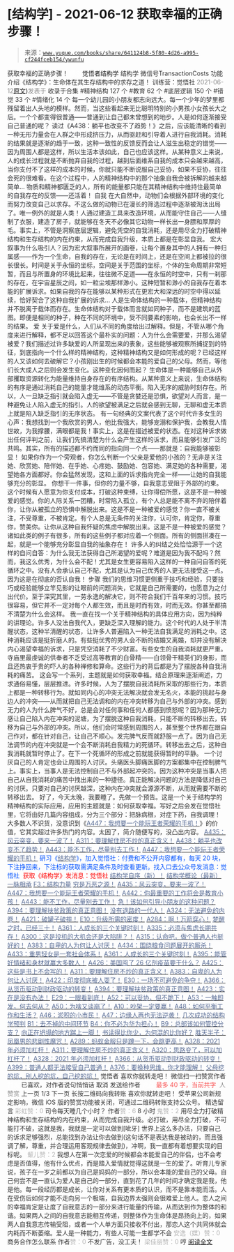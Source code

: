 # [结构学] - 2021-06-12 获取幸福的正确步骤！

> 来源：[`www.yuque.com/books/share/641124b8-5f80-4d26-a995-cf244fceb154/ywunfu`](https://www.yuque.com/books/share/641124b8-5f80-4d26-a995-cf244fceb154/ywunfu)

<ne-p id="520f42f3293818f927861ebbd5b15da4_p_0" data-lake-id="520f42f3293818f927861ebbd5b15da4_p_0"><ne-text id="ubecb5fed" style="color: rgb(51, 51, 51);">获取幸福的正确步骤！</ne-text></ne-p> <ne-p id="953e9e2f4f659b4bbed6fe1a467a0849" data-lake-id="953e9e2f4f659b4bbed6fe1a467a0849"><ne-text id="u0260748d" ne-fontsize="12" style="color: rgb(255, 255, 255);">原创</ne-text><ne-text id="u837af54c" ne-fontsize="14">觉悟者</ne-text><ne-text id="u741844b6" ne-fontsize="14">结构学</ne-text></ne-p> <ne-p id="f9870a5756a0b4e79e9fa1343b01d354" data-lake-id="f9870a5756a0b4e79e9fa1343b01d354"><ne-text id="u1d794e49" ne-fontsize="14" ne-bold="true" style="color: rgb(51, 51, 51);">结构学</ne-text></ne-p> <ne-p id="8a2ec0de29cf27af2c1427ae574ef5b2" data-lake-id="8a2ec0de29cf27af2c1427ae574ef5b2"><ne-text id="uf9d4c3a5" ne-fontsize="14" style="color: rgb(51, 51, 51);">微信号</ne-text><ne-text id="ue309c30c" ne-fontsize="14" style="color: rgb(51, 51, 51);">TransactionCosts</ne-text></ne-p> <ne-p id="a031b8499977fb54dc196af0dec2d4e8" data-lake-id="a031b8499977fb54dc196af0dec2d4e8"><ne-text id="u95a290a3" ne-fontsize="14" style="color: rgb(51, 51, 51);">功能介绍</ne-text><ne-text id="u8ad623b9" ne-fontsize="14" style="color: rgb(51, 51, 51);">《结构学》：生命体在其生存结构中的求存之道！ 训练营：觉悟社</ne-text></ne-p> <ne-p id="505a0fa94d67997ae5f74cb818de3704" data-lake-id="505a0fa94d67997ae5f74cb818de3704"><ne-text id="u032f3218" style="color: rgb(140, 140, 140);">2021-06-12</ne-text>[<ne-text id="uf275646c" ne-fontsize="14">原文</ne-text>](https://mp.weixin.qq.com/s?__biz=MzIzMDYwOTM0Mg==&mid=2247485825&idx=1&sn=1bca250b3b5e3eaaae2027b8c0841253&chksm=e8b19150dfc61846807d03d23204e31638b676e28b8eff9e5af9fc9a73d3c80d35f65f4d988a#rd))<ne-text id="ub27068dc" ne-fontsize="14" style="color: rgb(140, 140, 140);">发表于</ne-text></ne-p> <ne-p id="663a8ed7e5aae126208e4ea6f67dd709" data-lake-id="663a8ed7e5aae126208e4ea6f67dd709"><ne-text id="uaa73614e" style="color: rgb(51, 51, 51);">收录于合集</ne-text></ne-p> <ne-p id="d8ecea6ba50fdbff8abadf47d676221b" data-lake-id="d8ecea6ba50fdbff8abadf47d676221b"><ne-text id="u7dbfe858" style="color: rgb(51, 51, 51);">#精神结构 127 个</ne-text></ne-p> <ne-p id="ae2dbd7a170245532317736ef03239c9" data-lake-id="ae2dbd7a170245532317736ef03239c9"><ne-text id="u47d88e53" style="color: rgb(51, 51, 51);">#教育 62 个</ne-text></ne-p> <ne-p id="f8745778adbc61653391cc9e09c794d0" data-lake-id="f8745778adbc61653391cc9e09c794d0"><ne-text id="u325d9226" style="color: rgb(51, 51, 51);">#底层逻辑 150 个</ne-text></ne-p> <ne-p id="72d4ee4cd35bb452c60b855795f227fc" data-lake-id="72d4ee4cd35bb452c60b855795f227fc"><ne-text id="u11586f6b" style="color: rgb(51, 51, 51);">#错觉 33 个</ne-text></ne-p> <ne-p id="64518b5fd26a0deb94648f9f57d36425" data-lake-id="64518b5fd26a0deb94648f9f57d36425"><ne-text id="u55b3d7e4" style="color: rgb(51, 51, 51);">#情绪化 14 个</ne-text></ne-p> <ne-p id="bd4352d597c80752a717f2dad934b2c6" data-lake-id="bd4352d597c80752a717f2dad934b2c6"><ne-text id="uee91a04f" style="color: rgb(47, 48, 52);">每一个幼儿园的小朋友都志向远大。每一个少年的梦里都残留着出人头地的模样。然而，当这些看起来无比聪明特别的小男孩小女孩长大之后。一个个都变得很普通——普通到让自己都未曾想到的地步。人是如何逐渐接受自己普通的呢？</ne-text></ne-p> <ne-p id="278f658d5c5c2fda6aa668f122223f60" data-lake-id="278f658d5c5c2fda6aa668f122223f60"><ne-text id="ubf74e4c5" style="color: rgb(47, 48, 52);">读过《A438：躺平也改变不了趋势！》之后，应该能清晰的看到一种无形力量会在人群之中形成挤压力，从而驱赶和引导着人进行自我消耗。消耗的结果就是逐渐的趋于一致，这种一致性的反馈反而会让人滋生出稳定的错觉——因为周围人都是这样，所以生活本该如此，自己也应该这样。从某种意义上来说，人的成长过程就是不断抛弃自我的过程，越到后面维系自我的成本只会越来越高，当你支付不了这样的成本的时候，你就只能不断说服自己妥协，如果不妥协，往往会死的很难看。在这个过程中，人的精神结构中的那个抽象自我会被拆解的越来越简单… 物质和精神都匮乏的人，所有的能量都只能在其精神结构中维持住最简单的自我存在的反馈——还活着！</ne-text></ne-p> <ne-p id="09440c03877594fe08b66ac259edfbf5" data-lake-id="09440c03877594fe08b66ac259edfbf5"><ne-text id="u81433a39" style="color: rgb(47, 48, 52);">自我</ne-text></ne-p> <ne-p id="0ef1b98f485e63bda0a00ff4daeb22c3" data-lake-id="0ef1b98f485e63bda0a00ff4daeb22c3"><ne-text id="u882812f5" style="color: rgb(47, 48, 52);">在大自然中，动物们会根据外部环境的变化而努力改变自己以求存。不这么做的动物已在漫长的筛选过程中逐渐被淘汰出局了。唯一例外的就是人类！人通过建造工具来改造环境，从而能守住自己——人缝制了衣服，建造了房子，就能够在冬天不必像其它动物一样长出一身膘和厚厚的毛。事实上，不管是洞察底层逻辑，避免凭空的自我消耗，还是用尽全力打破精神结构和生存结构的内在约束，从而完成自我升级，本质上都是在彰显自我。</ne-text></ne-p> <ne-p id="dfb51309ac041aa22db207bd6bdacc9a" data-lake-id="dfb51309ac041aa22db207bd6bdacc9a"><ne-text id="u88a4eb25" style="color: rgb(47, 48, 52);">宏大叙事为什么吸引人？因为宏大叙事所展开的画卷，让每个置身其中的人拥有一种归属感——作为一个生命，自我的存在，无论是在时间上，还是在空间上都被拉的很长很长。时间是关于永恒的坐标，空间是关于范围的坐标，个体的生命周期非常短暂，而且与所置身的环境比起来，往往微不足道——在永恒的时空中，只有一刹那的存在，在宇宙星辰之间，如一粒尘埃那样渺小。这种短暂和渺小的自我存在着本能的扩展诉求。如果自我的存在能够以某种形式在更宏大和深远的时空中得以延续，恰好契合了这种自我扩展的诉求…</ne-text></ne-p> <ne-p id="09d93fdfc79b49e5bfd528e2359e8432" data-lake-id="09d93fdfc79b49e5bfd528e2359e8432"><ne-text id="u9834b49e" style="color: rgb(47, 48, 52);">人是生命体结构的一种载体，但精神结构并不脱离于载体而存在。生命体结构对于载体而言就如同种子，而不是建筑的蓝图。即便是相同的种子，种在不同的环境中，受不同要素的影响，也会长出不一样的结果。</ne-text></ne-p> <ne-p id="829869ae51515fc8de07d68922a34973" data-lake-id="829869ae51515fc8de07d68922a34973"><ne-text id="ude2c7194" style="color: rgb(47, 48, 52);">爱</ne-text></ne-p> <ne-p id="16a1d31f2150474f5bc7313ad1961d0f" data-lake-id="16a1d31f2150474f5bc7313ad1961d0f"><ne-text id="ucdf8f43e" style="color: rgb(47, 48, 52);">关于爱是什么，人们从不同的角度给出过解释。但是，不管从哪个角度来进行解释，都不足以回答这个最朴实的问题：人为什么会需要爱，并那么渴望被爱？我们描述过许多缺爱的人所呈现出来的表象，这些能够被观察所捕捉到的特征，到底指向一个什么样的精神结构，这种精神结构又是如何形成的呢？已经这样的人又该如何去破解它？小孩刚出生的时候都会本能的爱自己的父母。然而，等他们长大成人之后则会发生变化。这种变化因何而起？</ne-text></ne-p> <ne-p id="7b6fbad13ab231020cc29ca54e21a689" data-lake-id="7b6fbad13ab231020cc29ca54e21a689"><ne-text id="uf3b48c4c" style="color: rgb(47, 48, 52);">生命体是一种能够自己从外部攫取资源转化为能量维持自身存在的有序结构。从某种意义上来说，生命体结构的有序是通过消耗自己的能量才能维系的动态平衡。陷入无序的威胁时刻存在。所以，人一旦缺乏指引就会陷入虚无——不管是贪婪还是恐惧，欲望对人而言，是一种避免让人陷入虚无的指引。人的欲望被满足之后就会感到无聊，无聊和虚无本质上就是陷入缺乏指引的无序状态。</ne-text></ne-p> <ne-p id="1572fad5e0a1300fff1e4d7eb033b0bd" data-lake-id="1572fad5e0a1300fff1e4d7eb033b0bd"><ne-text id="uf8ce7d9c" style="color: rgb(47, 48, 52);">有一句经典的文案代表了这个时代许多女生的心声：我想找到一个我欣赏的男人，他比我强大，能够宠溺和保护我，会教我人情世故，为我撑腰，满眼都是我！事实上，这是在描述被爱的状态。在对这种诉求做出任何评判之前，让我们先搞清楚为什么会产生这样的诉求，而且能够引发广泛的共鸣。其实，所有的描述都不约而同的指向同一个点——那就是：自我能够被彰显！</ne-text></ne-p> <ne-p id="e11f133e38a2ab01f04c6f672a712541" data-lake-id="e11f133e38a2ab01f04c6f672a712541"><ne-text id="u903b8640" style="color: rgb(47, 48, 52);">如果你作为一个旁观者，你怎么判断一个父亲是爱他的小孩的？无非是关注她、欣赏她、陪伴她、在乎她、心疼她、鼓励她、包容她、满足她的各种需要，渴望她各方面都好。你会猛然发现，这和上面的诉求指向完全一样——让她的自我能够充分的彰显。</ne-text></ne-p> <ne-p id="dad8dc923f3bf540a1cc9d051d9ddb5f" data-lake-id="dad8dc923f3bf540a1cc9d051d9ddb5f"><ne-text id="u5f3d7698" style="color: rgb(47, 48, 52);">你想干一件事，但你的力量不够，自我意志受阻于外部的约束。这个时候有人愿意为你支付成本，打破这种束缚，让你得偿所愿，这是不是一种被爱的感觉。你的人际关系一团糟，时常陷入孤立，有个人总是能不离不弃的陪伴着你，让你从被孤立的恐惧中解脱出来。这是不是一种被爱的感觉？你一直不被关注，不受尊重，不被肯定。有个人总是无条件的关注你，认可你，肯定你，尊重你，赞美你。让你从这种自我怀疑的焦虑中解脱出来。这是不是一种被爱的感觉？诸如此类的例子有很多，所有的这些例子都对应着一个侧面。所有的侧面拼凑在一起，就是一个能够充分彰显自我的抽象存在！</ne-text></ne-p> <ne-p id="89ca5f7595722f90f7acfcb6d118169f" data-lake-id="89ca5f7595722f90f7acfcb6d118169f"><ne-text id="udd14670b" style="color: rgb(47, 48, 52);">许多人的纠结之处恰恰源于一个这样的自问自答：为什么我无法获得自己所渴望的爱呢？难道是因为我不配吗？然而，我这么优秀，为什么会不配！尤其是女生更容易陷入这样的一种自问自答的死循环之中。没有人会承认自己不配，尤其是认为自己优秀的人更无法接受这一点。因为这是在彻底的否认自我！</ne-text></ne-p> <ne-p id="84ca1e2dcf5efbf76bc06538178b6468" data-lake-id="84ca1e2dcf5efbf76bc06538178b6468"><ne-text id="uf4e73d61" style="color: rgb(51, 51, 51);">步骤</ne-text></ne-p> <ne-p id="322a1e0d44cebd56ebc1cbd6c8466a74" data-lake-id="322a1e0d44cebd56ebc1cbd6c8466a74"><ne-text id="u7c60b9f3" style="color: rgb(47, 48, 52);">我们的思维习惯更侧重于技巧和经验，只要技巧或经验能够立竿见影的让眼前的问题消失，它就是自己所需要的，也愿意为之付出代价。至于深究其里，一劳永逸的解决它，则不符合我们千百年来的习惯。技巧很容易，但它并不一定对每个人都生效，而且是时而有效，时而无效。你甚至都搞不清楚为什么会这样。</ne-text></ne-p> <ne-p id="7127d011adbe85b5f6ed94d277d7ba07" data-lake-id="7127d011adbe85b5f6ed94d277d7ba07"><ne-text id="u6b1cd1c6" style="color: rgb(51, 51, 51);">我一直在找一个关于精神结构的具体应用方向，因为纯粹的讲理论。许多人没法自我代入，更缺乏深入理解的能力。这个时代的人处于半清醒状态，这种半清醒的状态，让许多人普遍陷入一种无法自我满足的消耗之中。这种消耗应该是挺折磨人的。有些挺优秀的男人会不断的结婚又离婚，却并没有解决内心渴望幸福的诉求，只是凭空消耗了不少财富。有些女生的自我消耗就更严重。寺庙里最虔诚的供奉者不乏受过高等教育的白骨精——白领骨干精英们的身影，而且还热衷于贵的吓人的各种禅修和算命。这些行为的背后都是为了摆脱各种自我消耗的痛苦。</ne-text></ne-p> <ne-p id="8f97bb7ef8cc9a56015926bb40064962" data-lake-id="8f97bb7ef8cc9a56015926bb40064962"><ne-text id="u41bd3c16" style="color: rgb(51, 51, 51);">这会写一个系列，主题就是如何获取幸福。结合原理来逐渐阐述，力求通俗易懂，层层推进。许多时候，人为了摆脱自我消耗所采取的那些行为，本质上都是一种转移行为。就如同内心的冲突无法解决就会发无名火，本能的挑起与身边人的冲突——从而就把自己无法调和的内在冲突转移为自己与外部的冲突。感到无力的人为什么脾气不好，总是会对任何事和任何人都感到愤怒呢？因为那种无力感让自己陷入内在冲突的泥塘，为了摆脱这种自我消耗，只能不断的转移出去，转移为自己与外部的冲突。所以，他们会时常感到周围的人，甚至整个世界都在跟自己作对，都在针对自己，让自己不顺心。发完脾气反而就舒服一点了。因为自己无法调节的内在冲突就是一个会不断消耗自我精力的死循环。转移出去之后，这种自我消耗就暂时停止了。在下一个死循环的形成之前就能获得暂时的平静。</ne-text></ne-p> <ne-p id="3bbd8da6d604e06d18a129833818b7e6" data-lake-id="3bbd8da6d604e06d18a129833818b7e6"><ne-text id="ueaa8a6c9" style="color: rgb(51, 51, 51);">一个讨厌自己的人肯定也会让周围的人讨厌。头痛医头脚痛医脚的方案都集中在控制脾气上。事实上，当事人是无法控制自己不与外部起冲突的。因为这种冲突是当事人把自己从自我消耗的痛苦中拽出来的一种捷径。真正能解决问题的方法是降低对自己的讨厌。只要对自己的讨厌越深，这种内在冲突就会源源不断，从而就需要不断的转移出去。</ne-text></ne-p> <ne-p id="24e81e690c6d253fff8733f43c7dc6f0" data-lake-id="24e81e690c6d253fff8733f43c7dc6f0"><ne-text id="ueaeea317" style="color: rgb(51, 51, 51);">好了，今天太晚，我要睡了。先做一个预告。这是一个关于结构学的精神结构的实际应用，应用的主题就是：如何获取幸福。写好之后会发在觉悟社里，它将由好几篇内容组成，分为三个部分：把脉病根，对症下药，自我调理！</ne-text></ne-p> <ne-p id="dd4f9fb6cab9dd9ffa0d10830f7024af" data-lake-id="dd4f9fb6cab9dd9ffa0d10830f7024af"><ne-text id="ue8a024d2" style="color: rgb(51, 51, 51);">大多数人不识货，没意识到《</ne-text>[<ne-text id="u10b1a3de" style="color: rgb(87, 107, 149);">A447：我想要一个能玩王者荣耀的手机！</ne-text>](http://mp.weixin.qq.com/s?__biz=MzIzMDYwOTM0Mg==&mid=2247485819&idx=1&sn=ed66aa0f6c9babbd3b2125904895a72e&chksm=e8b191aadfc618bc28e075861fdf70f66757736a2843e91f60aea5cdb6d641ec579a38bac82d&scene=21#wechat_redirect)<ne-text id="ue58b551d" style="color: rgb(51, 51, 51);">》的价值，它其实超过许多热门的内容。太困了，简介随便写的，没凸出内容。</ne-text></ne-p> <ne-p id="da779c0329d03dc0fee2ce0a722d81aa" data-lake-id="da779c0329d03dc0fee2ce0a722d81aa">[<ne-text id="u9d30b8a1" style="color: rgb(87, 107, 149);">A435：风云突变，要来一波了！</ne-text>](http://mp.weixin.qq.com/s?__biz=MzIzMDYwOTM0Mg==&mid=2247485815&idx=1&sn=e07d2b3e71c1d28218a172aaf9bbb121&chksm=e8b191a6dfc618b067a2992841d1416d9f056d300915305e2646e8ac44a24d35ffeb359d7e78&scene=21#wechat_redirect)</ne-p> <ne-p id="681ebd90d7625b6a4b961e99ac7f88d0" data-lake-id="681ebd90d7625b6a4b961e99ac7f88d0">[<ne-text id="u43f0e595" style="color: rgb(87, 107, 149);">A311：要理解住房不炒的真正含义！</ne-text>](http://mp.weixin.qq.com/s?__biz=MzIzMDYwOTM0Mg==&mid=2247484959&idx=1&sn=090583ec50bfd9febec1de463c2672f6&chksm=e8b19ecedfc617d8629080f6745c8de013cfe875de26eef6767b2d5c10782650223ed15f807b&scene=21#wechat_redirect)</ne-p> <ne-p id="72288fa3e280e39bb0b8ca533679b5e5" data-lake-id="72288fa3e280e39bb0b8ca533679b5e5">[<ne-text id="u1294f181" style="color: rgb(87, 107, 149);">A438：躺平也改变不了趋势！</ne-text>](http://mp.weixin.qq.com/s?__biz=MzIzMDYwOTM0Mg==&mid=2247485741&idx=1&sn=4bf64e053a2548715f7fb81cf973ee72&chksm=e8b191fcdfc618ea8427f2c46f7ec4bf26efa65780bcdee6666dc8ed6125843d4c3c0b8d2bf1&scene=21#wechat_redirect)</ne-p> <ne-p id="c0478998eb574c88aec0c8d2869fc89d" data-lake-id="c0478998eb574c88aec0c8d2869fc89d">[<ne-text id="ud014b85e" style="color: rgb(87, 107, 149);">A443：能不工作，尽量别去工作！</ne-text>](http://mp.weixin.qq.com/s?__biz=MzIzMDYwOTM0Mg==&mid=2247485773&idx=1&sn=53ef33f06482c86688f789e66dc60694&chksm=e8b1919cdfc6188ae7e40e10857a7661c927157293a294000b30c49c7699d210248718ea9315&scene=21#wechat_redirect)</ne-p> <ne-p id="1e8c9c4404bf6fca7e450c9b6b7f560c" data-lake-id="1e8c9c4404bf6fca7e450c9b6b7f560c">[<ne-text id="u7020c9ca" style="color: rgb(87, 107, 149);">A447：我想要一个能玩王者荣耀的手机！</ne-text>](http://mp.weixin.qq.com/s?__biz=MzIzMDYwOTM0Mg==&mid=2247485819&idx=1&sn=ed66aa0f6c9babbd3b2125904895a72e&chksm=e8b191aadfc618bc28e075861fdf70f66757736a2843e91f60aea5cdb6d641ec579a38bac82d&scene=21#wechat_redirect)</ne-p> <ne-p id="c5f9ac2f4baccfe4abe3f0f6972b6a17" data-lake-id="c5f9ac2f4baccfe4abe3f0f6972b6a17"><ne-text id="u22304269" ne-bold="true" style="color: rgb(0, 82, 255);">研习《</ne-text>[<ne-text id="ue60fd473" ne-bold="true" style="color: rgb(87, 107, 149);">结构学</ne-text>](https://mp.weixin.qq.com/mp/appmsgalbum?action=getalbum&album_id=1318317199878225920&__biz=MzAxNDk1NjI2Mw==#wechat_redirect)<ne-text id="ud9227490" ne-bold="true" style="color: rgb(0, 82, 255);">》，加入觉悟社：付费和不公开内容都有，每天 20 块，下注挣回来，下注标的获取需满足条件及时查看更新。</ne-text><ne-text id="u8d737f6d" style="color: rgb(0, 82, 255);">找入口去公众号发消息：觉悟社 </ne-text></ne-p> <ne-p id="25164681577e4a5f748a23158abb6d9d" data-lake-id="25164681577e4a5f748a23158abb6d9d"><ne-text id="u36ae1e39" style="color: rgb(255, 0, 0);">获取《结构学》发消息</ne-text><ne-text id="uacebd39d" ne-bold="true" style="color: rgb(255, 0, 0);">：觉悟社</ne-text></ne-p>  <ne-p id="025810697ea5a5967d5d199acf9c0592" data-lake-id="025810697ea5a5967d5d199acf9c0592"><ne-card data-card-name="image" data-card-type="inline" id="Twyqz" data-event-boundary="card" style="color: rgb(51, 51, 51);"><ne-p id="4379ba530fbca08ae94409a05e5b7d5a" data-lake-id="4379ba530fbca08ae94409a05e5b7d5a">[<ne-text id="u9bc03c76" ne-bold="true" style="color: rgb(87, 107, 149);">结构学自序（新）！</ne-text>](http://mp.weixin.qq.com/s?__biz=MzIzMDYwOTM0Mg==&mid=2247485283&idx=1&sn=aa2b8554b8e5040f8f959636feaa06a3&chksm=e8b19fb2dfc616a430aa381b8da0815311244e694a69809cd92d0602ac34cfe5f1f419b3745e&scene=21#wechat_redirect)</ne-p> <ne-p id="9777c6d06c61ad815263412f1d10a1e5" data-lake-id="9777c6d06c61ad815263412f1d10a1e5">[<ne-text id="uc9b70fa3" ne-bold="true" style="color: rgb(87, 107, 149);">结构学概论（最新）</ne-text>](http://mp.weixin.qq.com/s?__biz=MzAxNDk1NjI2Mw==&mid=2247485167&idx=1&sn=d5e962eff4a8e9770c83bc87d19d07f3&chksm=9b8a2567acfdac7154f7a62996dca874e5d186b44f3d120dcb633760318788c42d304e325313&scene=21#wechat_redirect)</ne-p> <ne-p id="ded3223df9b04f039a16e90ad279e395" data-lake-id="ded3223df9b04f039a16e90ad279e395">[<ne-text id="uc1ee3a39" ne-bold="true" style="color: rgb(87, 107, 149);">一脉相承</ne-text>](http://mp.weixin.qq.com/s?__biz=MzAxNDk1NjI2Mw==&mid=2247483806&idx=1&sn=bf330eb30a53b4e2f666e84b953a1fa5&chksm=9b8a2216acfdab00985fb0708f3c360bc9793e594b6636734e5f1838462d06b8b1ff494f126f&scene=21#wechat_redirect)</ne-p> <ne-p id="81229567c81813d2607aa603c90853ed" data-lake-id="81229567c81813d2607aa603c90853ed">[<ne-text id="u2056b767" ne-bold="true" style="color: rgb(87, 107, 149);">F3：结构力量</ne-text>](http://mp.weixin.qq.com/s?__biz=MzAxNDk1NjI2Mw==&mid=2247484256&idx=1&sn=f10d9c530bfd6ea08b25d4bec657c13a&chksm=9b8a20e8acfda9fee057f2df26790f905c898132cac91d833d14e636edb00c20514d63189a88&scene=21#wechat_redirect)</ne-p> <ne-p id="48bccb828368aec8cea9579404f8cbf9" data-lake-id="48bccb828368aec8cea9579404f8cbf9">[<ne-text id="u5f47a457" style="color: rgb(87, 107, 149);">穷是万恶之源！</ne-text>](http://mp.weixin.qq.com/s?__biz=MzAxNDk1NjI2Mw==&mid=2247483823&idx=1&sn=e54ebe9891b302dc0bf1815c76ccf8b7&chksm=9b8a2227acfdab31a05e273addd9159d4b8263d58d3c58bf214841c8189157519719c3427306&scene=21#wechat_redirect)</ne-p> <ne-p id="6453dfe24e7a49e6e13b9acb790c8835" data-lake-id="6453dfe24e7a49e6e13b9acb790c8835">[<ne-text id="uab231cf2" ne-bold="true" style="color: rgb(87, 107, 149);">A435：风云突变，要来一波了！</ne-text>](http://mp.weixin.qq.com/s?__biz=MzIzMDYwOTM0Mg==&mid=2247485815&idx=1&sn=e07d2b3e71c1d28218a172aaf9bbb121&chksm=e8b191a6dfc618b067a2992841d1416d9f056d300915305e2646e8ac44a24d35ffeb359d7e78&scene=21#wechat_redirect)</ne-p> <ne-p id="bc70d69474aefc4dfc4f3790ea8aaa79" data-lake-id="bc70d69474aefc4dfc4f3790ea8aaa79">[<ne-text id="ue7505765" ne-bold="true" style="color: rgb(87, 107, 149);">A447：我想要一个能玩王者荣耀的手机！</ne-text>](http://mp.weixin.qq.com/s?__biz=MzIzMDYwOTM0Mg==&mid=2247485819&idx=1&sn=ed66aa0f6c9babbd3b2125904895a72e&chksm=e8b191aadfc618bc28e075861fdf70f66757736a2843e91f60aea5cdb6d641ec579a38bac82d&scene=21#wechat_redirect)</ne-p> <ne-p id="0eef75f2e53a7bd6c9037e9f4d4f98ec" data-lake-id="0eef75f2e53a7bd6c9037e9f4d4f98ec">[<ne-text id="u01a2cb10" ne-bold="true" style="color: rgb(87, 107, 149);">A442：你最重要的工作将会是教育小孩！</ne-text>](http://mp.weixin.qq.com/s?__biz=MzIzMDYwOTM0Mg==&mid=2247485779&idx=1&sn=f153b62e5332b3f7782e66397b484a64&chksm=e8b19182dfc61894b905635022963da04b534bd84752f0ae4864b60e4655fc22db99841ce47c&scene=21#wechat_redirect)</ne-p> <ne-p id="d5adaf0ae939e45879a9492bf7014491" data-lake-id="d5adaf0ae939e45879a9492bf7014491">[<ne-text id="ud5f2955a" ne-bold="true" style="color: rgb(87, 107, 149);">A443：能不工作，尽量别去工作！</ne-text>](http://mp.weixin.qq.com/s?__biz=MzIzMDYwOTM0Mg==&mid=2247485773&idx=1&sn=53ef33f06482c86688f789e66dc60694&chksm=e8b1919cdfc6188ae7e40e10857a7661c927157293a294000b30c49c7699d210248718ea9315&scene=21#wechat_redirect)</ne-p> <ne-p id="c1c5184fdd1c02307e9d2735d603dad4" data-lake-id="c1c5184fdd1c02307e9d2735d603dad4">[<ne-text id="uf41e2a6a" ne-bold="true" style="color: rgb(87, 107, 149);">急！该如何引导小朋友的这种问题？</ne-text>](http://mp.weixin.qq.com/s?__biz=MzIzMDYwOTM0Mg==&mid=2247485765&idx=1&sn=484dfcac75988fc41c1cc24c61986672&chksm=e8b19194dfc618829ee497890ec7e6e9eaaf0ab09472d2a8fae77940f45a093787e05feb2e12&scene=21#wechat_redirect)</ne-p> <ne-p id="1972f10d3aadffd3f3461eccb9ea297d" data-lake-id="1972f10d3aadffd3f3461eccb9ea297d">[<ne-text id="ufc44e6d3" ne-bold="true" style="color: rgb(87, 107, 149);">A394：要理解扶贫政策的真正意图！</ne-text>](http://mp.weixin.qq.com/s?__biz=MzIzMDYwOTM0Mg==&mid=2247485502&idx=1&sn=fffb9911cefa626e6fbcb9c416c1eb98&chksm=e8b190efdfc619f9b0e42f3c3d5d79c17df1619bad2b1bddd6a482242b583ee46d8a79a245e6&scene=21#wechat_redirect)</ne-p> <ne-p id="33c772ad78c1209c4d73160c02f6011a" data-lake-id="33c772ad78c1209c4d73160c02f6011a">[<ne-text id="u05b1f851" style="color: rgb(87, 107, 149);">没有退路的一代人！</ne-text>](http://mp.weixin.qq.com/s?__biz=MzAxNDk1NjI2Mw==&mid=2247486533&idx=1&sn=a0d5cce0656aad467148e0642eb85a00&chksm=9b8a2fcdacfda6db79857186e953a089baf1fb678b2b071cf101c5a26e7fb9768474c94243ca&scene=21#wechat_redirect)</ne-p> <ne-p id="3719979747e11557ca344611c78743d3" data-lake-id="3719979747e11557ca344611c78743d3">[<ne-text id="ua2c102d2" style="color: rgb(87, 107, 149);">A324：无法避免的内卷！</ne-text>](http://mp.weixin.qq.com/s?__biz=MzAxNDk1NjI2Mw==&mid=2247486351&idx=1&sn=416223e7bbe181ac9d64767f073152d1&chksm=9b8a2807acfda11139d7bb034b96551e34563b5f21310b05ac2aa8808c12fb592aedd4ee3bf5&scene=21#wechat_redirect)</ne-p> <ne-p id="3b7b82da103fb41330562216d3f8a483" data-lake-id="3b7b82da103fb41330562216d3f8a483">[<ne-text id="u1cb2d890" style="color: rgb(87, 107, 149);">A421：破罐子破摔！</ne-text>](http://mp.weixin.qq.com/s?__biz=MzAxNDk1NjI2Mw==&mid=2247486692&idx=1&sn=7a5583694f6076b2da57450d93c47456&chksm=9b8a2f6cacfda67a9cc1cee0cc003beaf5a39db506e3c5e46a37a8055efb4df1b886a0f7f9f2&scene=21#wechat_redirect)</ne-p> <ne-p id="3c4d82f34b89b2b63d1535777235d7d6" data-lake-id="3c4d82f34b89b2b63d1535777235d7d6">[<ne-text id="u0d681aa5" ne-bold="true" style="color: rgb(87, 107, 149);">E10：升级所需的密度！</ne-text>](http://mp.weixin.qq.com/s?__biz=MzAxNDk1NjI2Mw==&mid=2247485337&idx=1&sn=e93780b3d10de5b467e71f326eb12838&chksm=9b8a2411acfdad07d858079223ba3eda77fe88caa8d769030eb67c15f5511fab584f8d1244ca&scene=21#wechat_redirect)</ne-p> <ne-p id="2dd7c41d6108fd76a6d4a4fd09280bca" data-lake-id="2dd7c41d6108fd76a6d4a4fd09280bca">[<ne-text id="u2ee7796c" ne-bold="true" style="color: rgb(87, 107, 149);">A284：啊！万箭穿心！</ne-text>](http://mp.weixin.qq.com/s?__biz=MzAxNDk1NjI2Mw==&mid=2247486135&idx=1&sn=e950149b9b9147e9199cfc6093605950&chksm=9b8a293facfda029419b911d4b4fa91c73bbaf695b206df2cf15124d843f4bf4b80673baa394&scene=21#wechat_redirect)</ne-p> <ne-p id="1d1aaf71b4c0523679d6de3652b13f6e" data-lake-id="1d1aaf71b4c0523679d6de3652b13f6e">[<ne-text id="u23faab85" ne-bold="true" style="color: rgb(87, 107, 149);">梦醒之时，已经三十！</ne-text>](http://mp.weixin.qq.com/s?__biz=MzIzMDYwOTM0Mg==&mid=2247484378&idx=1&sn=e3a058584a13d7a5267315113964280d&chksm=e8b19b0bdfc6121df4af4b77d2d826fd0f4132ccfdee48132ce8cf86eb1ba45b898be83d1dc7&scene=21#wechat_redirect)</ne-p> <ne-p id="f73c2bd9c25ef4a79f0a5e91e47a0239" data-lake-id="f73c2bd9c25ef4a79f0a5e91e47a0239">[<ne-text id="u9ad47871" ne-bold="true" style="color: rgb(87, 107, 149);">A361：人成长的三个关键时刻！</ne-text>](http://mp.weixin.qq.com/s?__biz=MzAxNDk1NjI2Mw==&mid=2247486472&idx=1&sn=8b46d73659ff81e3d7bd544e1718a94f&chksm=9b8a2f80acfda69601b059cb0180f8841eda098200c32c84ad6430bb8fbe33a9021fa7890344&scene=21#wechat_redirect)</ne-p> <ne-p id="d6fd115c0ec17c9aa41f5e66b18162ff" data-lake-id="d6fd115c0ec17c9aa41f5e66b18162ff">[<ne-text id="u61233566" ne-bold="true" style="color: rgb(87, 107, 149);">A335：必须与焦虑长期共存！</ne-text>](http://mp.weixin.qq.com/s?__biz=MzIzMDYwOTM0Mg==&mid=2247485165&idx=1&sn=f3f0957c63fa549b288f00c8b117162e&chksm=e8b19e3cdfc6172a188000afd2b522144a04ba774169824cad2067d93b5365537ff0644f6b9f&scene=21#wechat_redirect)</ne-p> <ne-p id="abaa151e1dbb1de33f5c61adaa8ed83c" data-lake-id="abaa151e1dbb1de33f5c61adaa8ed83c">[<ne-text id="uad203336" ne-bold="true" style="color: rgb(87, 107, 149);">A300：这是投机的大机会还是大陷阱？！</ne-text>](http://mp.weixin.qq.com/s?__biz=MzIzMDYwOTM0Mg==&mid=2247484882&idx=1&sn=b103029f41e3aede94e1a45d035cd9ac&chksm=e8b19d03dfc614153863f37ca3f9204b451e2c02ad5ca8680c120e2458e628e5329c76b2d42c&scene=21#wechat_redirect)</ne-p> <ne-p id="1d3cfddc571396c78767d8b112a75a2f" data-lake-id="1d3cfddc571396c78767d8b112a75a2f">[<ne-text id="u89b62a41" style="color: rgb(87, 107, 149);">A315：认命吧，做个普通人也挺好的！</ne-text>](http://mp.weixin.qq.com/s?__biz=MzIzMDYwOTM0Mg==&mid=2247485008&idx=1&sn=bcaf70c42d4676c8f69de9f9ead1e495&chksm=e8b19e81dfc617973ba40200519407186760e32843fc6f379020da6160b0ba89870dadcae5fa&scene=21#wechat_redirect)</ne-p> <ne-p id="40da195457ad471358d06f8be7012621" data-lake-id="40da195457ad471358d06f8be7012621">[<ne-text id="uaf3ea38b" ne-bold="true" style="color: rgb(87, 107, 149);">A383：自卑的人为何让人讨厌！</ne-text>](http://mp.weixin.qq.com/s?__biz=MzIzMDYwOTM0Mg==&mid=2247485464&idx=1&sn=3ebe8a620ca2e53b61b160cda3214735&chksm=e8b190c9dfc619dfcbc895f13edc437575da2071b570e6be8e772b548167103ec5885375d812&scene=21#wechat_redirect)</ne-p> <ne-p id="97eb2734710ccb43ab97890f9b004c88" data-lake-id="97eb2734710ccb43ab97890f9b004c88">[<ne-text id="u519da6b6" ne-bold="true" style="color: rgb(87, 107, 149);">A434：围绕粮食问题展开的厮杀！</ne-text>](http://mp.weixin.qq.com/s?__biz=MzIzMDYwOTM0Mg==&mid=2247485712&idx=1&sn=06a8ac8fb67aa21cfb543ef6eb52ceea&chksm=e8b191c1dfc618d70af6844f0bcf0210320f54551a2b7610312f0923c87276b246b6bde65be3&scene=21#wechat_redirect)</ne-p> <ne-p id="525b338e4a2f9565c449920f9f7a4453" data-lake-id="525b338e4a2f9565c449920f9f7a4453">[<ne-text id="u585296d5" ne-bold="true" style="color: rgb(87, 107, 149);">A433：重男轻女是一套社会体系！</ne-text>](http://mp.weixin.qq.com/s?__biz=MzIzMDYwOTM0Mg==&mid=2247485706&idx=1&sn=c9d825a947ec93698b4857b27ce9c56a&chksm=e8b191dbdfc618cd8606dd7c7508ff19fa38a07b64e1a22b718ef192da8454e041494f851fc8&scene=21#wechat_redirect)</ne-p> <ne-p id="e7da9ee9891c5cbbc1dd38f1ffcd6212" data-lake-id="e7da9ee9891c5cbbc1dd38f1ffcd6212">[<ne-text id="u69a4b285" ne-bold="true" style="color: rgb(87, 107, 149);">A361：人成长的三个关键时刻！</ne-text>](http://mp.weixin.qq.com/s?__biz=MzAxNDk1NjI2Mw==&mid=2247486472&idx=1&sn=8b46d73659ff81e3d7bd544e1718a94f&chksm=9b8a2f80acfda69601b059cb0180f8841eda098200c32c84ad6430bb8fbe33a9021fa7890344&scene=21#wechat_redirect)</ne-p> <ne-p id="9cfd9328f0c2e94e55d37c16ba1354a4" data-lake-id="9cfd9328f0c2e94e55d37c16ba1354a4">[<ne-text id="u7bdb1525" ne-bold="true" style="color: rgb(87, 107, 149);">A395：能管好情绪和身材就赢大多数人！</ne-text>](http://mp.weixin.qq.com/s?__biz=MzIzMDYwOTM0Mg==&mid=2247485513&idx=1&sn=1d5d250c1e4db7d1b6d3072e559b4426&chksm=e8b19098dfc6198e415af60c0ba7dfa61e698a502a658c26205b2289bbd2e33502a77154c9a8&scene=21#wechat_redirect)</ne-p> <ne-p id="a528b7f652f35c091ac4c649d4432c1e" data-lake-id="a528b7f652f35c091ac4c649d4432c1e">[<ne-text id="uee4bc266" ne-bold="true" style="color: rgb(87, 107, 149);">A426：美国囤了 26 亿剂疫苗要干什么？</ne-text>](http://mp.weixin.qq.com/s?__biz=MzIzMDYwOTM0Mg==&mid=2247485684&idx=1&sn=f7a41b063f0d74b99a07b1de11d44d7f&chksm=e8b19025dfc61933743640aecc59d5d8d3fc13a9be8661b521f17257c7da5744df615db58c4d&scene=21#wechat_redirect)</ne-p> <ne-p id="6b07d885b45980cccad7f155172d4599" data-lake-id="6b07d885b45980cccad7f155172d4599">[<ne-text id="u196177a3" ne-bold="true" style="color: rgb(87, 107, 149);">A425：这些是书上不会写的！</ne-text>](http://mp.weixin.qq.com/s?__biz=MzIzMDYwOTM0Mg==&mid=2247485662&idx=1&sn=1a8617a9ebd44891c112f3b3f6762f8a&chksm=e8b1900fdfc6191942a3ec1399a47af7cd44582c369a4e6211b0bd114d934785bf0c20fc09ab&scene=21#wechat_redirect)</ne-p> <ne-p id="ae2d00cf71f7bc22254fc78649b80219" data-lake-id="ae2d00cf71f7bc22254fc78649b80219">[<ne-text id="u44a55822" ne-bold="true" style="color: rgb(87, 107, 149);">A311：要理解住房不炒的真正含义！</ne-text>](http://mp.weixin.qq.com/s?__biz=MzIzMDYwOTM0Mg==&mid=2247484959&idx=1&sn=090583ec50bfd9febec1de463c2672f6&chksm=e8b19ecedfc617d8629080f6745c8de013cfe875de26eef6767b2d5c10782650223ed15f807b&scene=21#wechat_redirect)</ne-p> <ne-p id="24b3311fbdfe49790d088f417e897420" data-lake-id="24b3311fbdfe49790d088f417e897420">[<ne-text id="uab07b69d" ne-bold="true" style="color: rgb(87, 107, 149);">A383：自卑的人为何让人讨厌！</ne-text>](http://mp.weixin.qq.com/s?__biz=MzIzMDYwOTM0Mg==&mid=2247485464&idx=1&sn=3ebe8a620ca2e53b61b160cda3214735&chksm=e8b190c9dfc619dfcbc895f13edc437575da2071b570e6be8e772b548167103ec5885375d812&scene=21#wechat_redirect)</ne-p> <ne-p id="38a8b6696163c175f05890547c0d8834" data-lake-id="38a8b6696163c175f05890547c0d8834">[<ne-text id="ud69c30db" ne-bold="true" style="color: rgb(87, 107, 149);">A422：印度彻底被人耍了！</ne-text>](http://mp.weixin.qq.com/s?__biz=MzIzMDYwOTM0Mg==&mid=2247485648&idx=1&sn=d81338738705a1a6477a15957d3afc27&chksm=e8b19001dfc61917b7945ec5e15bc6f5177ff942d5a65f8fc8504b26d5e5068af438af4dfc1f&scene=21#wechat_redirect)</ne-p> <ne-p id="8cffe9f6577c4f64cb954cc9b8858d23" data-lake-id="8cffe9f6577c4f64cb954cc9b8858d23">[<ne-text id="ua7b15d68" ne-bold="true" style="color: rgb(87, 107, 149);">E30：一场不可避免的争夺！</ne-text>](http://mp.weixin.qq.com/s?__biz=MzIzMDYwOTM0Mg==&mid=2247485082&idx=1&sn=c8b4d505292d900ca750fa2a4541cc88&chksm=e8b19e4bdfc6175d3ce68f21fb0530372d2723fa81da0a447f3b7e60c39e37804456fa006cab&scene=21#wechat_redirect)</ne-p> <ne-p id="65b33701da80d1e84d3a9e10c72a7891" data-lake-id="65b33701da80d1e84d3a9e10c72a7891">[<ne-text id="u7181d3f6" ne-bold="true" style="color: rgb(87, 107, 149);">A366：从货币驱动到财政驱动的转变！</ne-text>](http://mp.weixin.qq.com/s?__biz=MzIzMDYwOTM0Mg==&mid=2247485347&idx=1&sn=a916df57ddc7230366719fbecc6c1704&chksm=e8b19f72dfc61664fd99844bfe3ffffb5d6f088807c84d99f11ddbc7410b2eed67bc4c615d53&scene=21#wechat_redirect)</ne-p> <ne-p id="ba3151a0054370dfa2a58e95d3811c76" data-lake-id="ba3151a0054370dfa2a58e95d3811c76">[<ne-text id="u607f7564" ne-bold="true" style="color: rgb(87, 107, 149);">A394：要理解扶贫政策的真正意图！</ne-text>](http://mp.weixin.qq.com/s?__biz=MzIzMDYwOTM0Mg==&mid=2247485502&idx=1&sn=fffb9911cefa626e6fbcb9c416c1eb98&chksm=e8b190efdfc619f9b0e42f3c3d5d79c17df1619bad2b1bddd6a482242b583ee46d8a79a245e6&scene=21#wechat_redirect)</ne-p> <ne-p id="62c27a501620df27b0288f2396bd9eb7" data-lake-id="62c27a501620df27b0288f2396bd9eb7">[<ne-text id="u58171a7d" ne-bold="true" style="color: rgb(87, 107, 149);">A423：实在是没有办法！</ne-text>](http://mp.weixin.qq.com/s?__biz=MzIzMDYwOTM0Mg==&mid=2247485654&idx=1&sn=ac6550ab1d830da6cb7245a22dc9e346&chksm=e8b19007dfc6191122a486570feff1abdfdfb5fcdd40c88c311de2a99549542db365592e0a65&scene=21#wechat_redirect)</ne-p> <ne-p id="7122b5f3f414507a47a40abaf8e502ff" data-lake-id="7122b5f3f414507a47a40abaf8e502ff">[<ne-text id="u95dcac5d" ne-bold="true" style="color: rgb(87, 107, 149);">E29：一眼看到底！</ne-text>](http://mp.weixin.qq.com/s?__biz=MzIzMDYwOTM0Mg==&mid=2247485301&idx=1&sn=dc6dd50c5d742ea51ce9e394de25351a&chksm=e8b19fa4dfc616b26734c3619c6fa664474fa478d2764c3370dde41d19f6035edc05f9f191e8&scene=21#wechat_redirect)</ne-p> <ne-p id="45bc6c5509dc023f7b58f469178a698f" data-lake-id="45bc6c5509dc023f7b58f469178a698f">[<ne-text id="ua3cbbc96" ne-bold="true" style="color: rgb(87, 107, 149);">A52：可以妥协，但不跪下！</ne-text>](http://mp.weixin.qq.com/s?__biz=MzAxNDk1NjI2Mw==&mid=2247484538&idx=1&sn=e29eeb5f458c61a722b4c1454281ae98&chksm=9b8a27f2acfdaee4d42787a5b42ffbd4bc4766bddf4efa0b0c1c115579ca84d9269a35514597&scene=21#wechat_redirect)</ne-p> <ne-p id="0d33a93ab3557519548e869c30ba6532" data-lake-id="0d33a93ab3557519548e869c30ba6532">[<ne-text id="ue49163ac" ne-bold="true" style="color: rgb(87, 107, 149);">A53：一触即发，何去何从？</ne-text>](http://mp.weixin.qq.com/s?__biz=MzAxNDk1NjI2Mw==&mid=2247484535&idx=1&sn=730dd962738c90e2a5de9558e0b6471a&chksm=9b8a27ffacfdaee9fcaf3cb350e1589a70eae4bde6172b6bd3a08b7f61fbd7645890b76b88c7&scene=21#wechat_redirect)</ne-p> <ne-p id="fb209dd2394faeb0ffc850873f1dae2f" data-lake-id="fb209dd2394faeb0ffc850873f1dae2f">[<ne-text id="u7b1bd097" ne-bold="true" style="color: rgb(87, 107, 149);">A50：为啥又谈崩了！</ne-text>](http://mp.weixin.qq.com/s?__biz=MzAxNDk1NjI2Mw==&mid=2247484515&idx=1&sn=d5912e7e1901f7fae49d39a99d8e3b6a&chksm=9b8a27ebacfdaefde82ea607527b72552b9bca352e99f6f0875ba5b7beeddd16879b85802bde&scene=21#wechat_redirect)</ne-p> <ne-p id="3da25939e8632446341415a26256ee6c" data-lake-id="3da25939e8632446341415a26256ee6c">[<ne-text id="u78c9e65b" ne-bold="true" style="color: rgb(87, 107, 149);">A10：吵架一定要赢！</ne-text>](http://mp.weixin.qq.com/s?__biz=MzAxNDk1NjI2Mw==&mid=2247484003&idx=1&sn=22ae8f8ff6c46632e7aca5291053d7fc&chksm=9b8a21ebacfda8fd92f8c5175bc8f2d4a47c338b6a09b1e42cae7660e9c0306c8fc72229761f&scene=21#wechat_redirect)</ne-p> <ne-p id="a548fc7a56d965c212525f0aa0610a2f" data-lake-id="a548fc7a56d965c212525f0aa0610a2f">[<ne-text id="uac8d5b74" ne-bold="true" style="color: rgb(87, 107, 149);">A48：如何平衡工作和生活？</ne-text>](http://mp.weixin.qq.com/s?__biz=MzAxNDk1NjI2Mw==&mid=2247484481&idx=1&sn=ad43fc5feea038e47fa50dae514a9390&chksm=9b8a27c9acfdaedf3b7751343bd2b16a86fbeddb1896e4a24bfcbe589f4bfe8454ea656fa390&scene=21#wechat_redirect)</ne-p> <ne-p id="77a7e9772fea47e1a69893d8a76f8daf" data-lake-id="77a7e9772fea47e1a69893d8a76f8daf">[<ne-text id="u7662628f" ne-bold="true" style="color: rgb(87, 107, 149);">A46：淤积的小市民！</ne-text>](http://mp.weixin.qq.com/s?__biz=MzAxNDk1NjI2Mw==&mid=2247484472&idx=1&sn=f5df702c026dbb04688151086cdf7493&chksm=9b8a27b0acfdaea6ed5b712d94b3725bf8e322b39101916f48f935c102c433e9c7239b596c9f&scene=21#wechat_redirect)</ne-p> <ne-p id="c22a227ac9d069627903640d82c3fdb5" data-lake-id="c22a227ac9d069627903640d82c3fdb5">[<ne-text id="u5e9b0a47" ne-bold="true" style="color: rgb(87, 107, 149);">A47：边缘人再也无法逆袭！</ne-text>](http://mp.weixin.qq.com/s?__biz=MzAxNDk1NjI2Mw==&mid=2247484476&idx=1&sn=42cd8e7b62b1c430768fe9583a9715b4&chksm=9b8a27b4acfdaea2f7ac778f91e72c9b69a725224a18c6d576f3de7caf0ff91a040bf5622645&scene=21#wechat_redirect)</ne-p> <ne-p id="c97a8ce6ecb8edf313d4a6ac6e9af263" data-lake-id="c97a8ce6ecb8edf313d4a6ac6e9af263">[<ne-text id="u9a580662" ne-bold="true" style="color: rgb(87, 107, 149);">几次成功的结构学预判</ne-text>](http://mp.weixin.qq.com/s?__biz=MzAxNDk1NjI2Mw==&mid=2247484266&idx=1&sn=02ab915e029cbe24d91712f741b3f37c&chksm=9b8a20e2acfda9f4498a5c76204c101ab26e7311f2fb7d3043de108d4ff6e18d72a1c889a569&scene=21#wechat_redirect)</ne-p> <ne-p id="4178266effa0c2b1330128b8900139e0" data-lake-id="4178266effa0c2b1330128b8900139e0">[<ne-text id="uf5a3015d" ne-bold="true" style="color: rgb(87, 107, 149);">B1：去不掉的中间环节</ne-text>](http://mp.weixin.qq.com/s?__biz=MzAxNDk1NjI2Mw==&mid=2247484061&idx=1&sn=1209c5618c7a801825c4d601715c442d&chksm=9b8a2115acfda803a021253d6a306e6c95fffb1fdfae4daedf94c8f602c7d2c9e52452759093&scene=21#wechat_redirect)</ne-p> <ne-p id="3d01e922c9461255b9ea75800e6f2e7b" data-lake-id="3d01e922c9461255b9ea75800e6f2e7b">[<ne-text id="ue92b006d" ne-bold="true" style="color: rgb(87, 107, 149);">B4：你不必为华为担心！</ne-text>](http://mp.weixin.qq.com/s?__biz=MzIzMDYwOTM0Mg==&mid=2247483951&idx=1&sn=7850925e07db502ec2116efe0211318f&chksm=e8b19afedfc613e816bdef573343dbe2127c92d828c071510a8a8b9cb98384cdc7a6dbf8fbdd&scene=21#wechat_redirect)</ne-p> <ne-p id="3dabaeabc13ed92fdea4865188e9b40b" data-lake-id="3dabaeabc13ed92fdea4865188e9b40b">[<ne-text id="uf2614246" ne-bold="true" style="color: rgb(87, 107, 149);">B9：总部该如何管控分支？</ne-text>](http://mp.weixin.qq.com/s?__biz=MzAxNDk1NjI2Mw==&mid=2247484145&idx=1&sn=41c6886b25339836dfde91b10a40fc77&chksm=9b8a2179acfda86f79a66c7e938f8422d5d3d2de33d3ba41431663493fc11020da7e7d964ff7&scene=21#wechat_redirect)</ne-p> <ne-p id="14e97fe395b910520224c8e833e62e3b" data-lake-id="14e97fe395b910520224c8e833e62e3b">[<ne-text id="u3574c94f" ne-bold="true" style="color: rgb(87, 107, 149);">向正在坍塌的地方踹上一脚！</ne-text>](http://mp.weixin.qq.com/s?__biz=MzAxNDk1NjI2Mw==&mid=2247483789&idx=1&sn=5e44b7b524c3dc4bb7705f49ed0a44a3&chksm=9b8a2205acfdab139e4b1d44ef6702b09c9fbf79505340205d13fbdaa33207a997f54bee0e97&scene=21#wechat_redirect)</ne-p> <ne-p id="747d43558e3dcac12be0174d75cc9ae9" data-lake-id="747d43558e3dcac12be0174d75cc9ae9">[<ne-text id="ud307259c" ne-bold="true" style="color: rgb(87, 107, 149);">书读得比你少，为何混的比你好？</ne-text>](http://mp.weixin.qq.com/s?__biz=MzAxNDk1NjI2Mw==&mid=2247484296&idx=1&sn=b0e0f11f50023aa8a20e8eeb51d39e10&chksm=9b8a2000acfda916885455b30687e2f18099abba31c78b2fabb95ca1b89ddc40f2415317d368&scene=21#wechat_redirect)</ne-p> <ne-p id="2805568b6253a538781fc0167b0f2a8b" data-lake-id="2805568b6253a538781fc0167b0f2a8b">[<ne-text id="ue18138e7" ne-bold="true" style="color: rgb(87, 107, 149);">胜天半子：凤凰男的悲剧性魔咒！</ne-text>](http://mp.weixin.qq.com/s?__biz=MzAxNDk1NjI2Mw==&mid=2247484459&idx=1&sn=3af333a7d8f81253f730e57ba86f6f11&chksm=9b8a27a3acfdaeb524c155bcc629f472e273558add2d9c91ca3295d08144bd6d7d26ed757e6c&scene=21#wechat_redirect)</ne-p> <ne-p id="ded13ca56980214fe4a4483f50af489f" data-lake-id="ded13ca56980214fe4a4483f50af489f">[<ne-text id="u12977794" style="color: rgb(87, 107, 149);">A289：蚂蚁金服只是蹲一下，会跳更高！</ne-text>](http://mp.weixin.qq.com/s?__biz=MzIzMDYwOTM0Mg==&mid=2247484822&idx=1&sn=ea2d818adee1bf400b0af9ed69bcd297&chksm=e8b19d47dfc61451b7291d6369b3391b9b8b06e08f9f5eed482a15c58075880a0029c50aed9a&scene=21#wechat_redirect)</ne-p> <ne-p id="6302ce1dbf3f20857326e63dffc21aee" data-lake-id="6302ce1dbf3f20857326e63dffc21aee">[<ne-text id="u3f8f5ade" ne-bold="true" style="color: rgb(87, 107, 149);">A328：2021 年必须加杠杆！</ne-text>](http://mp.weixin.qq.com/s?__biz=MzIzMDYwOTM0Mg==&mid=2247485087&idx=1&sn=24d72f6a71bddb8954a03be5db246538&chksm=e8b19e4edfc617587a8ae645885a89ab8c3c6f67730a026d9c7c9a94ab3051ca480302147fc0&scene=21#wechat_redirect)</ne-p> <ne-p id="a224d32c16d85be963f8a4b615169129" data-lake-id="a224d32c16d85be963f8a4b615169129">[<ne-text id="u67eecca9" ne-bold="true" style="color: rgb(87, 107, 149);">A311：要理解住房不炒的真正含义！</ne-text>](http://mp.weixin.qq.com/s?__biz=MzIzMDYwOTM0Mg==&mid=2247484959&idx=1&sn=090583ec50bfd9febec1de463c2672f6&chksm=e8b19ecedfc617d8629080f6745c8de013cfe875de26eef6767b2d5c10782650223ed15f807b&scene=21#wechat_redirect)</ne-p> <ne-p id="8eea6684e6a36edf2f5360082d8dcf6e" data-lake-id="8eea6684e6a36edf2f5360082d8dcf6e">[<ne-text id="ue3027792" ne-fontsize="13" ne-bold="true" style="color: rgb(87, 107, 149);">A320：思路变了，可以加杠杆了！</ne-text>](http://mp.weixin.qq.com/s?__biz=MzIzMDYwOTM0Mg==&mid=2247485041&idx=1&sn=add2174fa42806f885a456a072ee4fee&chksm=e8b19ea0dfc617b6734e013f780112fdd88f28ad5312ce423fea1d75da4c3757660dab175208&scene=21#wechat_redirect)</ne-p> <ne-p id="10dca324372176d1134d76b8dbaa8805" data-lake-id="10dca324372176d1134d76b8dbaa8805">[<ne-text id="uebeb656d" ne-bold="true" style="color: rgb(87, 107, 149);">A328：2021 年必须加杠杆！</ne-text>](http://mp.weixin.qq.com/s?__biz=MzIzMDYwOTM0Mg==&mid=2247485087&idx=1&sn=24d72f6a71bddb8954a03be5db246538&chksm=e8b19e4edfc617587a8ae645885a89ab8c3c6f67730a026d9c7c9a94ab3051ca480302147fc0&scene=21#wechat_redirect)</ne-p> <ne-p id="993b12ac1532039ebb5064fbb6b15f2c" data-lake-id="993b12ac1532039ebb5064fbb6b15f2c">[<ne-text id="u1d80e8bd" ne-bold="true" style="color: rgb(87, 107, 149);">A366：从货币驱动到财政驱动的转变！</ne-text>](http://mp.weixin.qq.com/s?__biz=MzIzMDYwOTM0Mg==&mid=2247485347&idx=1&sn=a916df57ddc7230366719fbecc6c1704&chksm=e8b19f72dfc61664fd99844bfe3ffffb5d6f088807c84d99f11ddbc7410b2eed67bc4c615d53&scene=21#wechat_redirect)</ne-p> <ne-p id="63ee665c6bbe0d282dcb93a613c3657f" data-lake-id="63ee665c6bbe0d282dcb93a613c3657f">[<ne-text id="u9569bc5b" ne-bold="true" style="color: rgb(87, 107, 149);">A399：普通人都无法接受自己普通！</ne-text>](http://mp.weixin.qq.com/s?__biz=MzIzMDYwOTM0Mg==&mid=2247485532&idx=1&sn=d2766bad0b8aa0bd62dec3e5683962d6&chksm=e8b1908ddfc6199b207488a06e91893fba88232ed95b68b39be4b4e37f7f64da36ec946c17d7&scene=21#wechat_redirect)</ne-p> <ne-p id="0a3fb23a34bf682078651eb035f8deac" data-lake-id="0a3fb23a34bf682078651eb035f8deac">[<ne-text id="u978019f6" style="color: rgb(87, 107, 149);">A376：要换种思维，你才能理解！</ne-text>](http://mp.weixin.qq.com/s?__biz=MzAxNDk1NjI2Mw==&mid=2247486529&idx=1&sn=3a50ada30a5ae0448d686c6a0c809919&chksm=9b8a2fc9acfda6df5e9243deb6e9df9a7cc0912eabd0a9c00322d42ed4c25c2daedc8de6b6ca&scene=21#wechat_redirect)</ne-p> <ne-p id="ef162781d8b482cb54fd22dca8e3576b" data-lake-id="ef162781d8b482cb54fd22dca8e3576b">[<ne-text id="ue422e15b" ne-bold="true" style="color: rgb(87, 107, 149);">父母挖的坑，别人挖的坑，自己挖的坑！</ne-text>](http://mp.weixin.qq.com/s?__biz=MzAxNDk1NjI2Mw==&mid=2247486426&idx=1&sn=8707934ad2fe2f8017d6b7810fd61c17&chksm=9b8a2852acfda1441fded7bab2456dd2493073ad3e5d541e1080d1739879b86c25a3a61df79a&scene=21#wechat_redirect)</ne-p> <ne-p id="cd601199f06e1703809b937667de7edc" data-lake-id="cd601199f06e1703809b937667de7edc"><ne-text id="u1d9fd3d1" style="color: rgb(51, 51, 51);">觉悟者</ne-text></ne-p> <ne-p id="93d14d52cc05de0c5145039c44a8b1b0" data-lake-id="93d14d52cc05de0c5145039c44a8b1b0"><ne-text id="u05baa1f4" style="color: rgb(51, 51, 51);">喜欢你就转走吧！</ne-text></ne-p> <ne-p id="daefaf4c08e6b9066bc5a4390d17522c" data-lake-id="daefaf4c08e6b9066bc5a4390d17522c"><ne-text id="u5e5208eb" ne-bold="true" style="color: rgb(51, 51, 51);">微信扫一扫赞赏作者</ne-text><ne-text id="u688b6948" ne-bold="true" style="color: rgb(255, 255, 255);">赞赏</ne-text></ne-p> <ne-p id="bd025ab0951a3d9f19dd46e74bc12e32" data-lake-id="bd025ab0951a3d9f19dd46e74bc12e32"><ne-text id="uf8f8cf77" style="color: rgb(51, 51, 51);">已喜欢，</ne-text><ne-text id="u01637168">对作者说句悄悄话</ne-text></ne-p> <ne-p id="3da6327b686b60f6179699a6df1eb2a4" data-lake-id="3da6327b686b60f6179699a6df1eb2a4"><ne-text id="uc595c6f5" style="color: rgb(51, 51, 51);">取消</ne-text></ne-p> <ne-p id="8eda951b18baec0df87abe975bad9499" data-lake-id="8eda951b18baec0df87abe975bad9499"><ne-text id="u7f054a31" ne-fontsize="14" ne-bold="true" style="color: rgb(51, 51, 51);">发送给作者</ne-text></ne-p> <ne-p id="0b50e02036a08850b96b620aeec872bc" data-lake-id="0b50e02036a08850b96b620aeec872bc"><ne-text id="u0f54713c" ne-bold="true" style="color: rgb(255, 255, 255);">发送</ne-text></ne-p> <ne-p id="7f72aa761d942336802c24831882dc8c" data-lake-id="7f72aa761d942336802c24831882dc8c"><ne-text id="u07cb6b7e" ne-fontsize="13" style="color: rgb(250, 81, 81);">最多 40 字，当前共字</ne-text></ne-p> <ne-p id="3038dcb9addec5f94697124bc95ae399" data-lake-id="3038dcb9addec5f94697124bc95ae399"><ne-text id="u629cf0ec" style="color: rgb(136, 136, 136);"> 人赞赏</ne-text></ne-p> <ne-p id="e4525ac933ed670c9006b142bc588efc" data-lake-id="e4525ac933ed670c9006b142bc588efc"><ne-text id="uafab6dd8" style="color: rgb(51, 51, 51);">上一页</ne-text> <ne-text id="u74c46bad">1</ne-text><ne-text id="u230f265e" style="color: rgb(51, 51, 51);">/3 下一页</ne-text></ne-p> <ne-p id="82310ded19c7612722e52f5e9e27b95e" data-lake-id="82310ded19c7612722e52f5e9e27b95e"><ne-text id="uc820e33a" style="color: rgb(51, 51, 51);">长按二维码向我转账</ne-text></ne-p> <ne-p id="841f22268c2eca77d54ba2d16398c364" data-lake-id="841f22268c2eca77d54ba2d16398c364"><ne-text id="u84addd4a" style="color: rgb(51, 51, 51);">喜欢你就转走吧！</ne-text></ne-p> <ne-p id="b6a220cb801980b5386db1260f7ee0ed" data-lake-id="b6a220cb801980b5386db1260f7ee0ed"><ne-text id="u01ce268e" style="color: rgb(51, 51, 51);">受苹果公司新规定影响，微信 iOS 版的赞赏功能被关闭，可通过二维码转账支持公众号。</ne-text></ne-p> <ne-h3 id="Tp3yA" data-lake-id="Tp3yA"><ne-heading-ext><ne-heading-anchor></ne-heading-anchor><ne-heading-fold></ne-heading-fold></ne-heading-ext><ne-heading-content><ne-text id="u4d32cdbf" ne-fontsize="16" style="color: rgb(51, 51, 51);">精选留言</ne-text></ne-heading-content></ne-h3>  <ne-p id="34d5d02d8371b9575bde33e4e9891364" data-lake-id="34d5d02d8371b9575bde33e4e9891364"><ne-card data-card-name="image" data-card-type="inline" id="WYljU" data-event-boundary="card" style="color: rgb(51, 51, 51);"><ne-p id="7bfc7d317133c0f2bbe30234383b52be" data-lake-id="7bfc7d317133c0f2bbe30234383b52be"><ne-text id="ufee44356" style="color: rgb(179, 179, 179);">彩虹赞：0</ne-text></ne-p> <ne-p id="9f293fffca0bf137d93f206fe28628a2" data-lake-id="9f293fffca0bf137d93f206fe28628a2"><ne-text id="u3f15788f" style="color: rgb(51, 51, 51);">司令每天睡几个小时？</ne-text></ne-p> <ne-p id="3c666db5df50aaf81d0783f067851f5e" data-lake-id="3c666db5df50aaf81d0783f067851f5e"><ne-text id="ue94077ee" style="color: rgb(51, 51, 51);">作者</ne-text><ne-text id="u217f85e9" style="color: rgb(179, 179, 179);">赞：6</ne-text></ne-p> <ne-p id="6280a702a01c2e5bba7c3b09ba02b46f" data-lake-id="6280a702a01c2e5bba7c3b09ba02b46f"><ne-text id="ucdc9a347" style="color: rgb(51, 51, 51);">8 小时</ne-text></ne-p>  <ne-p id="2a9995a4ab0cdb3788cc16a4af0bf959" data-lake-id="2a9995a4ab0cdb3788cc16a4af0bf959"><ne-card data-card-name="image" data-card-type="inline" id="IOLIk" data-event-boundary="card" style="color: rgb(51, 51, 51);"><ne-p id="d2da42259ccf3b2211ca2872bbeb82ad" data-lake-id="d2da42259ccf3b2211ca2872bbeb82ad"><ne-text id="u7900fb70" style="color: rgb(179, 179, 179);">鬼赞：2</ne-text></ne-p> <ne-p id="b785cdbdc1c39294711387221255075c" data-lake-id="b785cdbdc1c39294711387221255075c"><ne-text id="uea5a1063" style="color: rgb(51, 51, 51);">用尽全力打破精神结构和生存结构的内在约束，从而完成自我升级。必打破，用尽全力打破，不可能打不破，这就是我，我就是一定可以做到[呲牙] 世界上这么多办法，只要自己的诉求足够强烈，总能找到办法让你去做到(这句话不是表达我是被动的，而且强调了解，尊重，并合理运用客观规律去做到)，冲啊，我一直都有着想要实现的目标呢。</ne-text></ne-p>  <ne-p id="d3d283869fb8ed324e33b58582d0ff29" data-lake-id="d3d283869fb8ed324e33b58582d0ff29"><ne-card data-card-name="image" data-card-type="inline" id="atvUC" data-event-boundary="card" style="color: rgb(51, 51, 51);"><ne-p id="d4f143fe663622d7866ab5f8e95b9702" data-lake-id="d4f143fe663622d7866ab5f8e95b9702"><ne-text id="u7affd794" style="color: rgb(179, 179, 179);">颦儿赞：2</ne-text></ne-p> <ne-p id="1e4126b8bfe5ad15f652609c6af2cee1" data-lake-id="1e4126b8bfe5ad15f652609c6af2cee1"><ne-text id="udb907cd5" style="color: rgb(51, 51, 51);">我想人在第一次恋爱的时候都会本能爱自己的伴侣，也不会考虑是否值得，他有什么优点，而是踏入爱情就觉得这就是一生的爱了。听育儿专家说，孩子在一岁之前都以为自己是妈妈的一部分，所以会本能的爱自己的父母。自己何尝不是一直认为爱人是自己的一部分，直到花了几年的时间才确定我是我，他是他。每一段经历都是成长，让你对关系有更本质的认识，而不是靠本能而活。人在受伤后如何才能不走向另一个极端，自我边界太强则会很难爱上他人。恋人之间的幸福肯定是让度了自我意志的一部分来进行能量的传输，从而达到作为整体的和谐。如果两人之间的自我意志能相互传递，则整体作为生命体是昂扬向上的，如果两人自我意志传输受阻，或者一个人单方面只接收不付出，那恋人这个共同体就会内耗而不断萎缩。爱人是一种能力，有些人可能一生都学不会</ne-text></ne-p>  <ne-p id="b5d77bd35dfac0d8f75e3e23ecef1d12" data-lake-id="b5d77bd35dfac0d8f75e3e23ecef1d12"><ne-card data-card-name="image" data-card-type="inline" id="cZZNi" data-event-boundary="card" style="color: rgb(51, 51, 51);"><ne-p id="00c95735fdeaf187512b71ebf2b879bb" data-lake-id="00c95735fdeaf187512b71ebf2b879bb"><ne-text id="ua58c0faf" style="color: rgb(179, 179, 179);">安逸（媒）赞：0</ne-text></ne-p> <ne-p id="b5fef5fe55b579e657239c078fba3bd9" data-lake-id="b5fef5fe55b579e657239c078fba3bd9"><ne-text id="ub7b6b2c3" style="color: rgb(51, 51, 51);">商务合作怎么联系</ne-text></ne-p> <ne-p id="63d9cd707bfdc9a6c9edc0fee5026222" data-lake-id="63d9cd707bfdc9a6c9edc0fee5026222"><ne-text id="ue8b1521c" style="color: rgb(51, 51, 51);">作者</ne-text><ne-text id="u8e5b4545" style="color: rgb(179, 179, 179);">赞：0</ne-text></ne-p> <ne-p id="f61d602a0f70456095417092f977a881" data-lake-id="f61d602a0f70456095417092f977a881"><ne-text id="uc54eb590" style="color: rgb(51, 51, 51);">不发广告，没工夫！</ne-text></ne-p>  <ne-p id="c7894d0ef224d595e17b2498e06b4045" data-lake-id="c7894d0ef224d595e17b2498e06b4045"><ne-card data-card-name="image" data-card-type="inline" id="IeNOL" data-event-boundary="card" style="color: rgb(51, 51, 51);"><ne-p id="ba1a779b624642e2d1c28ba96993e1cd" data-lake-id="ba1a779b624642e2d1c28ba96993e1cd"><ne-text id="u8b539299" style="color: rgb(179, 179, 179);">梁佳丽赞：0</ne-text></ne-p> <ne-p id="7f4c64e273457a48395b4dc3022e219f" data-lake-id="7f4c64e273457a48395b4dc3022e219f"><ne-text id="u196eaebf" style="color: rgb(51, 51, 51);">哼</ne-text></ne-p> <ne-p id="86cd8c21c96ea8c941da29a3c71bcb04" data-lake-id="86cd8c21c96ea8c941da29a3c71bcb04">[<ne-text id="u48c6e798">阅读全文</ne-text>](https://t.zsxq.com/Eiyjm2N)</ne-p></ne-card></ne-p></ne-card></ne-p></ne-card></ne-p></ne-card></ne-p></ne-card></ne-p></ne-card></ne-p>